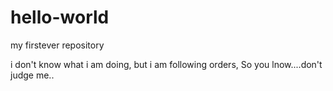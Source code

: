 # hello-world
my firstever repository

i don't know what i am doing, but i am following orders, So you lnow....don't judge me..
